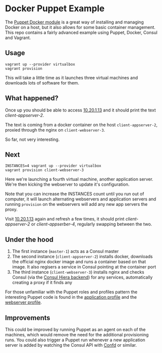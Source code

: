 # Docker Puppet Example

The [Puppet Docker module](https://forge.puppetlabs.com/garethr/docker)
is a great way of installing and managing Docker on a host, but it also
allows for some basic container management. This repo contains a fairly
advanced example using Puppet, Docker, Consul and Vagrant.

## Usage

    vagrant up --provider virtualbox
    vagrant provision

This will take a little time as it launches three virtual machines and
downloads lots of software for them.

## What happened?

Once up you should be able to access [10.20.1.13](http://10.20.1.13/)
and it should print the text _client-appserver-2_.

The text is coming from a docker container on the host
`client-appserver-2`, proxied through the nginx on `client-webserver-3`.

So far, not very interesting.

## Next

    INSTANCES=4 vagrant up --provider virtualbox
    vagrant provision client-webserver-3

Here we're launching a fourth virtual machine, another application
server. We're then kicking the webserver to update it's configuration.

Note that you can increase the INSTANCES count until you run out of
computer, it will launch alternating webservers and application servers
and running `provision` on the webservers will add any new app servers
the proxy.

Visit [10.20.1.13](http://10.20.1.13/) again and refresh a few times, it
should print _client-appserver-2_ or _client-appserber-4_, regularly
swapping between the two.

## Under the hood

1. The first instance (`master-1`)  acts as a Consul master
2. The second instance (`client-appserver-2`) installs docker, downloads
   the official nginx docker image and runs a container based on that
   image. It also regisers a service in Consul pointing at the container
   port
3. The third instance (`client-webserver-3`) installs nginx and checks
   Consul (via the [Consul Hiera backend](https://github.com/lynxman/hiera-consul/))
   for any services, automatically creating a proxy if it finds any

For those unfamiliar with the Puppet roles and profiles pattern the
interesting Puppet code is found in the [application
profile](modules/profiles/manifests/application.pp) and the [webserver
profile](modules/profiles/manifests/webserver.pp).

## Improvements

This could be improved by running Puppet as an agent on each of the
machines, which would remove the need for the additional provisioning
runs. You could also trigger a Puppet run whenever a new application
server is added by watching the Consul API with
[Confd](https://github.com/kelseyhightower/confd) or similar.

